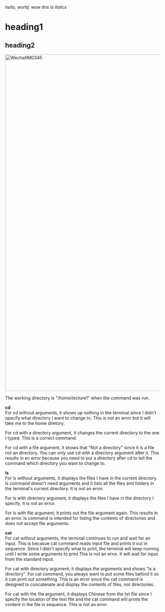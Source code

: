 *hello, world, wow this is italics*
# heading1
## heading2



<img width="1092" alt="WechatIMG345" src="https://github.com/cgxxcg/cse15l-lab-reports/assets/146875584/3216be16-58ec-478a-acd7-98e56e000528">

The working directory is "/home/lecture1" when the command was run. 

**cd**\
For cd without arguments, it shows up nothing in the terminal since I didn't specify what directory I want to change to. This is not an error but it will take me to the home diretory.

For cd with a directory argument, it changes the current directory to the one I typed. This is a correct command.

For cd with a file argument, it shows that "Not a directory" since it is a file not an directory. You can only use cd with a directory argument after it. This results in an error because you need to put a directory after cd to tell the command which directory you want to change to. 

**ls**\
For ls without arguments, it displays the files I have in the current directory. ls command doesn't need arguments and it lists all the files and folders in the terminal's current directory. It is not an error.

For ls with directory argument, it displays the files I have in the directory I specify. It is not an error.

For ls with file argument, it prints out the file argument again. This results in an error. ls command is intended for listing the contents of directories and does not accept file arguments.


**cat**\
For cat without arguments, the terminal continues to run and wait for an input. This is becasue cat command reads input file and prints it out in sequence. Since I didn't specify what to print, the terminal will keep running until I write some arguments to print.This is not an error. It will wait for input from the standard input.

For cat with directory argument, it displays the arguments and shows "Is a directory". For cat command, you always want to put some files behind it so it can print out something. This is an error since the cat command is designed to concatenate and display the contents of files, not directories.

For cat with the file argument, it displays Chinese from the txt file since I specify the location of the text file and the cat command will prints the content in the file in sequence. This is not an error. 
